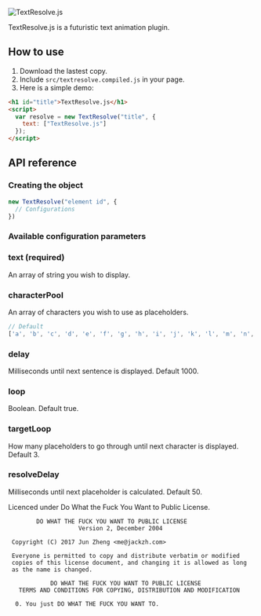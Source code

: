 ![TextResolve.js](http://i.imgur.com/idmENZk.gif)

TextResolve.js is a futuristic text animation plugin.

## How to use

1. Download the lastest copy.
2. Include `src/textresolve.compiled.js` in your page.
3. Here is a simple demo:
```html
<h1 id="title">TextResolve.js</h1>
<script>
  var resolve = new TextResolve("title", {
    text: ["TextResolve.js"]
  });
</script>
```

## API reference

### Creating the object
```js
new TextResolve("element id", {
  // Configurations
})
```

### Available configuration parameters

### text (required)
An array of string you wish to display.

### characterPool
An array of characters you wish to use as placeholders.
```js
// Default
['a', 'b', 'c', 'd', 'e', 'f', 'g', 'h', 'i', 'j', 'k', 'l', 'm', 'n', 'o', 'p', 'q', 'r', 's', 't', 'u', 'v', 'x', 'y', 'x', '#', '%', '&', '-', '+', '_', '?', '/', '\\', '=']
```

### delay
Milliseconds until next sentence is displayed. Default 1000.

### loop
Boolean. Default true.

### targetLoop
How many placeholders to go through until next character is displayed. Default 3.

### resolveDelay
Milliseconds until next placeholder is calculated. Default 50.


Licenced under Do What the Fuck You Want to Public License.

```
        DO WHAT THE FUCK YOU WANT TO PUBLIC LICENSE 
                    Version 2, December 2004 

 Copyright (C) 2017 Jun Zheng <me@jackzh.com> 

 Everyone is permitted to copy and distribute verbatim or modified 
 copies of this license document, and changing it is allowed as long 
 as the name is changed. 

            DO WHAT THE FUCK YOU WANT TO PUBLIC LICENSE 
   TERMS AND CONDITIONS FOR COPYING, DISTRIBUTION AND MODIFICATION 

  0. You just DO WHAT THE FUCK YOU WANT TO.
```
